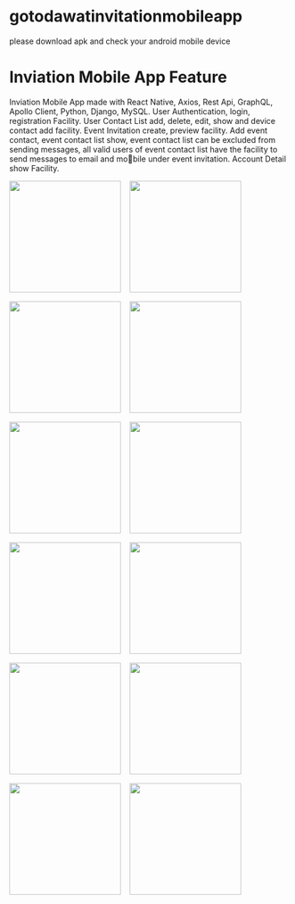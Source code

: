 # gotodawatinvitationmobileapp
please download apk and check your android mobile device

# Inviation Mobile App Feature
Inviation Mobile App made with React Native, Axios, Rest Api, GraphQL, Apollo Client, Python, Django, MySQL. 
User Authentication, login, registration Facility. User Contact
List add, delete, edit, show and device contact add facility. Event Invitation create, preview facility. Add event contact, event contact list show,
event contact list can be excluded from sending messages, all valid users
of event contact list have the facility to send messages to email and mobile under event invitation. Account Detail show Facility.

<div align="center">
  <div style="display: flex; flex-wrap: wrap; gap: 16px">
<img width="200px" src="https://firebasestorage.googleapis.com/v0/b/pushnotification-c88ba.appspot.com/o/go1.PNG?alt=media&token=1c6e6707-d05b-43e3-8940-cda13cef927d"/>
<img width="200px" src="https://firebasestorage.googleapis.com/v0/b/pushnotification-c88ba.appspot.com/o/go2.PNG?alt=media&token=3f3da8ae-8cd2-4271-825e-4f9385ad7715"/>
<img width="200px" src="https://firebasestorage.googleapis.com/v0/b/pushnotification-c88ba.appspot.com/o/go3.PNG?alt=media&token=ab8ea566-a66f-40fd-a96d-0221295294af"/>
<img width="200px" src="https://firebasestorage.googleapis.com/v0/b/pushnotification-c88ba.appspot.com/o/go4.PNG?alt=media&token=1e16243e-4e0d-45c4-81d0-e9d0cd6bec46"/>
<img width="200px" src="https://firebasestorage.googleapis.com/v0/b/pushnotification-c88ba.appspot.com/o/go5.PNG?alt=media&token=387ac97e-a870-43cf-b686-71acf0f764c5"/>
<img width="200px" src="https://firebasestorage.googleapis.com/v0/b/pushnotification-c88ba.appspot.com/o/go6.PNG?alt=media&token=b00dc07d-ec96-4bfc-a648-85d4f9576ef8"/>
<img width="200px" src="https://firebasestorage.googleapis.com/v0/b/pushnotification-c88ba.appspot.com/o/go6.PNG?alt=media&token=b00dc07d-ec96-4bfc-a648-85d4f9576ef8"/>
<img width="200px" src="https://firebasestorage.googleapis.com/v0/b/pushnotification-c88ba.appspot.com/o/go7.PNG?alt=media&token=6bfc2fa2-f9b4-4317-96e6-f772bb1a1f6b"/>
<img width="200px" src="https://firebasestorage.googleapis.com/v0/b/pushnotification-c88ba.appspot.com/o/go9.PNG?alt=media&token=828b0d40-e661-40fd-a6a5-25a6ca6f9ccc"/>
<img width="200px" src="https://firebasestorage.googleapis.com/v0/b/pushnotification-c88ba.appspot.com/o/go10.PNG?alt=media&token=01b65fd9-1502-4dbc-a10a-0b526dda2a93"/>
<img width="200px" src="https://firebasestorage.googleapis.com/v0/b/pushnotification-c88ba.appspot.com/o/go11.PNG?alt=media&token=603d7e80-6306-467c-8b49-b592d6a2cc86"/>
<img width="200px" src="https://firebasestorage.googleapis.com/v0/b/pushnotification-c88ba.appspot.com/o/go12.PNG?alt=media&token=7d348a67-0f0e-4a39-8c83-99860beede72"/>
  </div>
</div>
